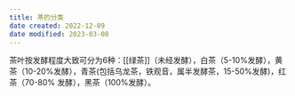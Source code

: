 ```yaml
---
title: 茶的分类
date created: 2022-12-09
date modified: 2023-03-08
---
```


茶叶按发酵程度大致可分为6种：[[绿茶]]（未经发酵），白茶（5-10%发酵），黄茶（10-20%发酵），青茶(包括乌龙茶，铁观音，属半发酵茶，15-50%发酵)，红茶（70-80% 发酵），黑茶（100%发酵）。
